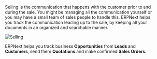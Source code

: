 Selling is the communication that happens with the customer prior to and
during the sale. You might be managing all the communication yourself or you
may have a small team of sales people to handle this. ERPNext helps you track
the communication leading up to the sale, by keeping all your documents in an
organized and searchable manner.  

![Selling](http://erpnext.org/files/selling-image.png)

ERPNext helps you track business **Opportunities** from **Leads** and
**Customers**, send them **Quotations** and make confirmed **Sales Orders**.

